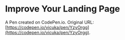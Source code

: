 # Improve Your Landing Page

A Pen created on CodePen.io. Original URL: [https://codepen.io/vicuka/pen/YzyOrgg](https://codepen.io/vicuka/pen/YzyOrgg).


